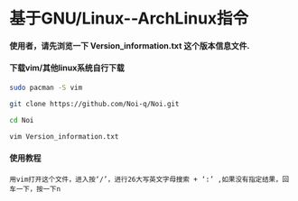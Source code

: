 基于GNU/Linux--ArchLinux指令
===========================
#### 使用者，请先浏览一下 Version_information.txt 这个版本信息文件.

#### 下载vim/其他linux系统自行下载
```sh
sudo pacman -S vim
```

```sh
git clone https://github.com/Noi-q/Noi.git
```
```sh
cd Noi
```
```sh
vim Version_information.txt
```
#### 使用教程
```
用vim打开这个文件，进入按‘/’，进行26大写英文字母搜索 + ‘:’ ,如果没有指定结果，回车一下，按一下n
```
